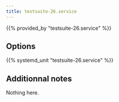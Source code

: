 ```yaml
---
title: testsuite-26.service
---
```


{{% provided_by "testsuite-26.service" %}}

## Options

{{% systemd_unit "testsuite-26.service" %}}

## Additionnal notes

Nothing here.